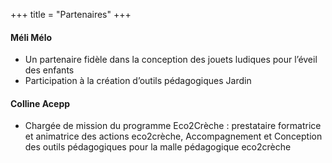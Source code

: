+++
title = "Partenaires"
+++

#### Méli Mélo

* Un partenaire fidèle dans la conception des jouets ludiques pour l’éveil des enfants
* Participation à la création d’outils pédagogiques Jardin

#### Colline Acepp 

* Chargée de mission du programme Eco2Crèche : prestataire formatrice et animatrice des actions eco2crèche, Accompagnement et Conception des outils pédagogiques pour la malle pédagogique eco2crèche